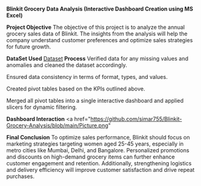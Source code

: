 **Blinkit Grocery Data Analysis (Interactive Dashboard Creation using MS Excel)**

**Project Objective**
The objective of this project is to analyze the annual grocery sales data of Blinkit. The insights from the analysis will help the company understand customer preferences and optimize sales strategies for future growth.

**DataSet Used**
<a href="https://github.com/simar755/Blinkit-Grocery-Analysis/blob/main/BlinkIT%20Grocery%20Raw%20Data.xlsx">Dataset</a>
**Process**
Verified data for any missing values and anomalies and cleaned the dataset accordingly.

Ensured data consistency in terms of format, types, and values.

Created pivot tables based on the KPIs outlined above.

Merged all pivot tables into a single interactive dashboard and applied slicers for dynamic filtering.

**Dashboard Interaction**
<a href="https://github.com/simar755/Blinkit-Grocery-Analysis/blob/main/Picture.png" </a>

**Final Conclusion**
To optimize sales performance, Blinkit should focus on marketing strategies targeting women aged 25-45 years, especially in metro cities like Mumbai, Delhi, and Bangalore. Personalized promotions and discounts on high-demand grocery items can further enhance customer engagement and retention. Additionally, strengthening logistics and delivery efficiency will improve customer satisfaction and drive repeat purchases.
